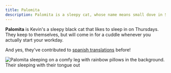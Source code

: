 ```yaml
---
title: Palomita
description: Palomita is a sleepy cat, whose name means small dove in Spanish!
---
```


**Palomita** is Kevin's a sleepy black cat that likes to sleep in on Thursdays. They keep to themselves, but will come in for a cuddle whenever you actually start your workday.

And yes, they've contributed to [spanish translations](https://docs.astro.build/es/getting-started/) before!

![Palomita sleeping on a comfy leg with rainbow pillows in the background. Their sleeping with their tongue out](~/assets/palomita/kevin-palomita.jpg)
